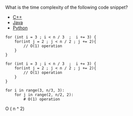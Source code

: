 What is the time complexity of the following code snippet?

- [C++](https://www.scaler.com/academy/mentee-dashboard/class/38534/homework/problems/10159?navref=cl_tt_nv#cplus-10159)
- [Java](https://www.scaler.com/academy/mentee-dashboard/class/38534/homework/problems/10159?navref=cl_tt_nv#java-10159)
- [Python](https://www.scaler.com/academy/mentee-dashboard/class/38534/homework/problems/10159?navref=cl_tt_nv#python-10159)

```
for (int i = 3 ; i < n / 3  ;  i += 3) {
    for(int j = 2 ; j < n / 2 ; j += 2){
        // O(1) operation
    }
}

```

```
for (int i = 3 ; i < n / 3  ;  i += 3) {
    for(int j = 2 ; j < n / 2 ; j += 2){
        // O(1) operation
    }
}
```

```
for i in range(3, n/3, 3):
    for j in range(2, n/2, 2):
        # O(1) operation

```

O ( n ^ 2)
